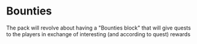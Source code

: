 # Bounties
The pack will revolve about having a "Bounties block" that will give quests to the players in exchange of interesting (and according to quest) rewards
